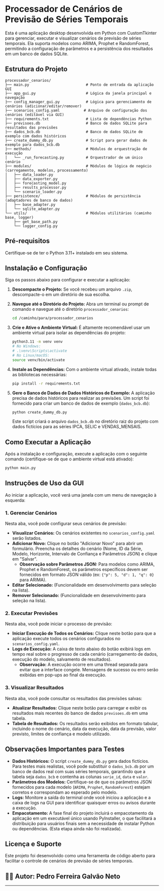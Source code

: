 # Processador de Cenários de Previsão de Séries Temporais

Esta é uma aplicação desktop desenvolvida em Python com CustomTkinter para gerenciar, executar e visualizar cenários de previsão de séries temporais. Ela suporta modelos como ARIMA, Prophet e RandomForest, permitindo a configuração de parâmetros e a persistência dos resultados em um banco de dados SQLite.

## Estrutura do Projeto

```
processador_cenarios/
├── main.py                          # Ponto de entrada da aplicação GUI
├── app_gui.py                       # Lógica da janela principal e navegação
├── config_manager_gui.py            # Lógica para gerenciamento de cenários (adicionar/editar/remover)
├── scenarios_config.yaml           # Arquivo de configuração dos cenários (editável via GUI)
├── requirements.txt                 # Lista de dependências Python
├── previsoes.db                     # Banco de dados SQLite para resultados das previsões
├── dados_bcb.db                     # Banco de dados SQLite de exemplo com dados históricos
├── create_dummy_db.py               # Script para gerar dados de exemplo para dados_bcb.db
├── methods/                         # Módulos de orquestração de execução
│   └── _run_forecasting.py          # Orquestrador de um único cenário
├── modules/                         # Módulos de lógica de negócio (carregamento, modelos, processamento)
│   ├── data_loader.py
│   ├── data_exporter.py
│   ├── forecasting_model.py
│   ├── results_processor.py
│   └── scenario_loader.py
├── persistence/                     # Módulos de persistência (adaptadores de banco de dados)
│   ├── base_adapter.py
│   └── sqlite_adapter.py
└── utils/                           # Módulos utilitários (caminho base, logger)
    ├── get_base_path.py
    └── logger_config.py
```

## Pré-requisitos

Certifique-se de ter o Python 3.11+ instalado em seu sistema.

## Instalação e Configuração

Siga os passos abaixo para configurar e executar a aplicação:

1.  **Descompacte o Projeto:**
    Se você recebeu um arquivo `.zip`, descompacte-o em um diretório de sua escolha.

2.  **Navegue até o Diretório do Projeto:**
    Abra um terminal ou prompt de comando e navegue até o diretório `processador_cenarios`:
    ```bash
    cd /caminho/para/processador_cenarios
    ```

3.  **Crie e Ative o Ambiente Virtual:**
    É altamente recomendável usar um ambiente virtual para isolar as dependências do projeto:
    ```bash
    python3.11 -m venv venv
    # No Windows:
    # .\venv\Scripts\activate
    # No Linux/macOS:
    source venv/bin/activate
    ```

4.  **Instale as Dependências:**
    Com o ambiente virtual ativado, instale todas as bibliotecas necessárias:
    ```bash
    pip install -r requirements.txt
    ```

5.  **Gere o Banco de Dados de Dados Históricos de Exemplo:**
    A aplicação precisa de dados históricos para realizar as previsões. Um script foi fornecido para criar um banco de dados de exemplo (`dados_bcb.db`):
    ```bash
    python create_dummy_db.py
    ```
    Este script criará o arquivo `dados_bcb.db` no diretório raiz do projeto com dados fictícios para as séries IPCA, SELIC e VENDAS_MENSAIS.

## Como Executar a Aplicação

Após a instalação e configuração, execute a aplicação com o seguinte comando (certifique-se de que o ambiente virtual está ativado):

```bash
python main.py
```

## Instruções de Uso da GUI

Ao iniciar a aplicação, você verá uma janela com um menu de navegação à esquerda:

### 1. Gerenciar Cenários

Nesta aba, você pode configurar seus cenários de previsão:

-   **Visualizar Cenários:** Os cenários existentes no `scenarios_config.yaml` serão listados.
-   **Adicionar Novo:** Clique no botão "Adicionar Novo" para abrir um formulário. Preencha os detalhes do cenário (Nome, ID da Série, Modelo, Horizonte, Intervalo de Confiança e Parâmetros JSON) e clique em "Salvar".
    *   **Observação sobre Parâmetros JSON:** Para modelos como ARIMA, Prophet e RandomForest, os parâmetros específicos devem ser fornecidos em formato JSON válido (ex: `{"p": 5, "d": 1, "q": 0}` para ARIMA).
-   **Editar Selecionado:** (Funcionalidade em desenvolvimento para seleção na lista).
-   **Remover Selecionado:** (Funcionalidade em desenvolvimento para seleção na lista).

### 2. Executar Previsões

Nesta aba, você pode iniciar o processo de previsão:

-   **Iniciar Execução de Todos os Cenários:** Clique neste botão para que a aplicação execute todos os cenários configurados no `scenarios_config.yaml`.
-   **Logs de Execução:** A caixa de texto abaixo do botão exibirá logs em tempo real sobre o progresso de cada cenário (carregamento de dados, execução do modelo, salvamento de resultados).
    *   **Observação:** A execução ocorre em uma thread separada para evitar que a interface congele. Mensagens de sucesso ou erro serão exibidas em pop-ups ao final da execução.

### 3. Visualizar Resultados

Nesta aba, você pode consultar os resultados das previsões salvas:

-   **Atualizar Resultados:** Clique neste botão para carregar e exibir os resultados mais recentes do banco de dados `previsoes.db` em uma tabela.
-   **Tabela de Resultados:** Os resultados serão exibidos em formato tabular, incluindo o nome do cenário, data da execução, data da previsão, valor previsto, limites de confiança e modelo utilizado.

## Observações Importantes para Testes

-   **Dados Históricos:** O script `create_dummy_db.py` gera dados fictícios. Para testes mais realistas, você pode substituir o `dados_bcb.db` por um banco de dados real com suas séries temporais, garantindo que a tabela seja `dados_bcb` e contenha as colunas `serie_id`, `data` e `valor`.
-   **Parâmetros dos Modelos:** Certifique-se de que os parâmetros JSON fornecidos para cada modelo (`ARIMA`, `Prophet`, `RandomForest`) estejam corretos e correspondam ao esperado pelo modelo.
-   **Logs:** Monitore a saída do terminal onde você iniciou a aplicação e a caixa de logs na GUI para identificar quaisquer erros ou avisos durante a execução.
-   **Empacotamento:** A fase final do projeto incluirá o empacotamento da aplicação em um executável único usando PyInstaller, o que facilitará a distribuição para usuários finais sem a necessidade de instalar Python ou dependências. (Esta etapa ainda não foi realizada).

## Licença e Suporte

Este projeto foi desenvolvido como uma ferramenta de código aberto para facilitar o controle de cenários de previsão de séries temporais.
## 👨‍💻 Autor: Pedro Ferreira Galvão Neto

---